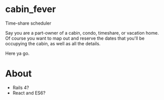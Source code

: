 # cabin_fever
Time-share scheduler

Say you are a part-owner of a cabin, condo, timeshare, or vacation home.  Of course you want to map out and reserve the dates that you'll be occupying the cabin, as well as all the details.  

Here ya go.


# About
* Rails 4?
* React and ES6?
